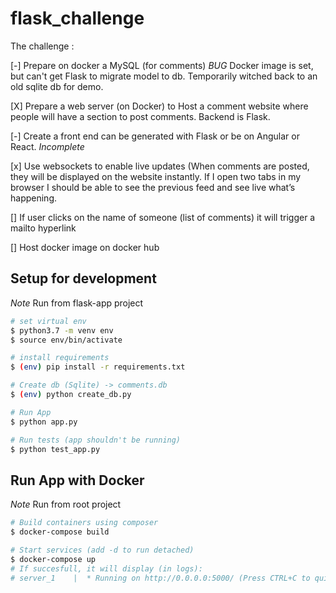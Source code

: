# flask_challenge

The challenge :

[-]  Prepare on docker a MySQL (for comments) *BUG* Docker image is set, but can't get Flask to migrate model to db. Temporarily witched back to an old sqlite db for demo.

[X] Prepare a web server (on Docker) to Host a comment website where people will have a section to post comments. Backend is Flask.

[-] Create a front end can be generated with Flask or be on Angular or React. *Incomplete* 

[x] Use websockets to enable live updates (When comments are posted, they will be displayed on the website instantly. If I open two tabs in my browser I should be able to see the previous feed and see live what’s happening.

[] If user clicks on the name of someone (list of comments) it will trigger a mailto hyperlink

[] Host docker image on docker hub

## Setup for development

*Note* Run from flask-app project

```bash
# set virtual env
$ python3.7 -m venv env
$ source env/bin/activate

# install requirements
$ (env) pip install -r requirements.txt

# Create db (Sqlite) -> comments.db
$ (env) python create_db.py

# Run App
$ python app.py

# Run tests (app shouldn't be running)
$ python test_app.py
```

## Run App with Docker

*Note* Run from root project

```bash
# Build containers using composer
$ docker-compose build

# Start services (add -d to run detached)
$ docker-compose up
# If succesfull, it will display (in logs):
# server_1    |  * Running on http://0.0.0.0:5000/ (Press CTRL+C to quit)
```
